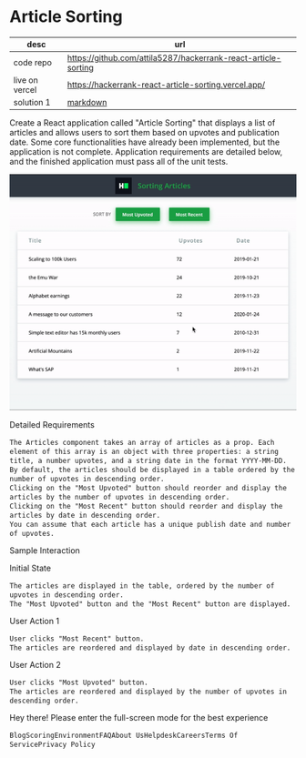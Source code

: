 # Article Sorting

| desc | url | 
| ----------- | --|
|code repo |https://github.com/attila5287/hackerrank-react-article-sorting |
|live on vercel |https://hackerrank-react-article-sorting.vercel.app/ |
|solution 1   | [markdown](./solution1.md)  |

Create a React application called "Article Sorting" that displays a list of articles and allows users to sort them based on upvotes and publication date. Some core functionalities have already been implemented, but the application is not complete. Application requirements are detailed below, and the finished application must pass all of the unit tests.

![alt](./public\sorting-articles.gif)


Detailed Requirements

    The Articles component takes an array of articles as a prop. Each element of this array is an object with three properties: a string title, a number upvotes, and a string date in the format YYYY-MM-DD.
    By default, the articles should be displayed in a table ordered by the number of upvotes in descending order.
    Clicking on the "Most Upvoted" button should reorder and display the articles by the number of upvotes in descending order.
    Clicking on the "Most Recent" button should reorder and display the articles by date in descending order.
    You can assume that each article has a unique publish date and number of upvotes.


Sample Interaction

Initial State

    The articles are displayed in the table, ordered by the number of upvotes in descending order.
    The "Most Upvoted" button and the "Most Recent" button are displayed.

User Action 1

    User clicks "Most Recent" button.
    The articles are reordered and displayed by date in descending order.

User Action 2

    User clicks "Most Upvoted" button.
    The articles are reordered and displayed by the number of upvotes in descending order.

Hey there! Please enter the full-screen mode for the best experience

    BlogScoringEnvironmentFAQAbout UsHelpdeskCareersTerms Of ServicePrivacy Policy

